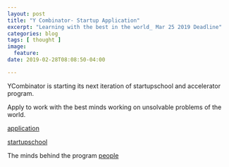 ```yaml
---
layout: post
title: "Y Combinator- Startup Application"
excerpt: "Learning with the best in the world_ Mar 25 2019 Deadline"
categories: blog
tags: [ thought ]
image:
  feature:
date: 2019-02-28T08:08:50-04:00

---
```


YCombinator is starting its next iteration of startupschool and accelerator program.

Apply to work with the best minds working on unsolvable problems of the world.

[application](https://apply.ycombinator.com/)

[startupschool](https://www.startupschool.org/library)

The minds behind the program [people](https://www.ycombinator.com/people/)
